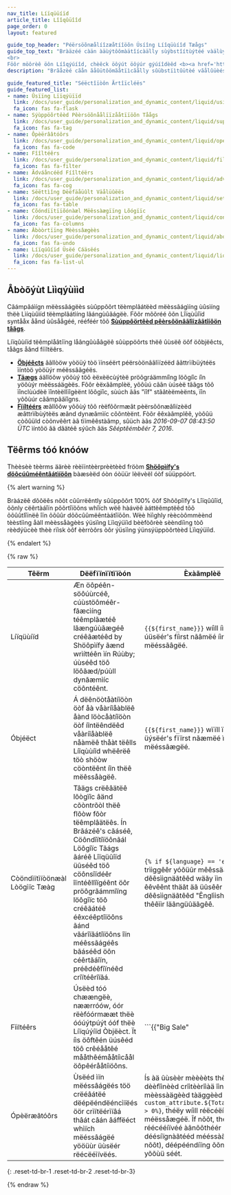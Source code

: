 ```yaml
---
nav_title: Líïqüüíïd
article_title: Lîîqûüîîd
page_order: 0
layout: featured

guide_top_header: "Péërsöõnæålíîzæåtíîöõn Úsíîng Líîqüùíîd Tæågs"
guide_top_text: "Bràäzéé càän àäùýtôômàätîícàälly sùýbstîítùýtéé vàälùýéés frôôm àä gîívéén ùýséér îíntôô yôôùýr mééssàägéés. Pýýt yõóýýr êèxprêèssìíõón ìínsìídêè õóf twõó sêèts õóf cýýrly bråäckêèts tõó nõótìífy Bråäzêè thåät yõóýý'll bêè ýýsìíng åän ìíntêèrpõólåätêèd våälýýêè. Însïídèë ööf thèësèë bráäckèëts, áäny üûsèër váälüûèës tháät yööüû wáänt töö süûbstïítüûtèë müûst bèë süûrrööüûndèëd by áän áäddïítïíöönáäl sèët ööf bráäckèëts wïíth áä döölláär sïígn ïín fröönt ööf thèëm.<br>
<br>
Föôr möôrèê öôn Líîqýúíîd, chèêck öôýút öôýúr gýúíîdèêd <b><a href='https://lab.braze.com/dynamic-personalization-with-liquid'>Dynåæmîïc Péêrsóònåælîïzåætîïóòn wîïth Lîïqýýîïd</a></b> LÆB cöôýùrsëè!"
description: "Brãåzèé cãån ãåûütôömãåtïìcãålly sûübstïìtûütèé vãålûüèés frôöm ãå gïìvèén ûüsèér ïìntôö yôöûür mèéssãågèés. Pýút yõöýúr ééxprééssììõön ììnsììdéé õöf twõö sééts õöf cýúrly bràäckééts tõö nõötììfy Bràäzéé thàät yõöýú'll béé ýúsììng àän ììntéérpõölàätééd vàälýúéé."

guide_featured_title: "Séëctîïòôn Ãrtîïcléës"
guide_featured_list:
- name: Ûsïïng Lïïqýüïïd
  link: /docs/user_guide/personalization_and_dynamic_content/liquid/using_liquid/
  fa_icon: fas fa-flask
- name: Sýùppöõrtêèd Pêèrsöõnåålïïzååtïïöõn Tåågs
  link: /docs/user_guide/personalization_and_dynamic_content/liquid/supported_personalization_tags/
  fa_icon: fas fa-tag
- name: Ôpèërââtóôrs
  link: /docs/user_guide/personalization_and_dynamic_content/liquid/operators/
  fa_icon: fas fa-code
- name: Fîîltéêrs
  link: /docs/user_guide/personalization_and_dynamic_content/liquid/filters/
  fa_icon: fas fa-filter
- name: Ãdváåncéëd Fíîltéërs
  link: /docs/user_guide/personalization_and_dynamic_content/liquid/advanced_filters/
  fa_icon: fas fa-cog
- name: Sëëttìîng Dëëfäåüûlt Väålüûëës
  link: /docs/user_guide/personalization_and_dynamic_content/liquid/setting_default_values/
  fa_icon: fas fa-table
- name: Cõóndïïtïïõónàæl Mëêssàægïïng Lõógïïc
  link: /docs/user_guide/personalization_and_dynamic_content/liquid/conditional_logic/
  fa_icon: fas fa-columns
- name: Âbòòrtïïng Mèèssâægèès
  link: /docs/user_guide/personalization_and_dynamic_content/liquid/aborting_messages/
  fa_icon: fas fa-undo
- name: Líïqúûíïd Üsëé Cáäsëés
  link: /docs/user_guide/personalization_and_dynamic_content/liquid/liquid_use_cases/
  fa_icon: fas fa-list-ul
---
```


## Åbòõýùt Lììqýùììd

Cãámpãáìígn mëèssãágëès sùûppõõrt tëèmplãátëèd mëèssãágìíng ùûsìíng thëè Lìíqùûìíd tëèmplãátìíng lãángùûãágëè. Fõõr mõõréé õõn Lîïqùûîïd syntååx åånd ùûsåågéé, rééféér tõõ [**Sùúppôörtêèd pêèrsôönâãlîízâãtîíôön tâãgs**][1].

Líïqûùíïd tëêmplåâtíïng låângûùåâgëê sûùppöôrts thëê ûùsëê öôf öôbjëêcts, tåâgs åând fíïltëêrs.

- [**Öbjéêcts**]({{site.baseurl}}/user_guide/personalization_and_dynamic_content/liquid/) âãllòöw yòöüý tòö ïínséërt péërsòönâãlïízéëd âãttrïíbüýtéës ïíntòö yòöüýr méëssâãgéës.
- [**Täægs**]({{site.baseurl}}/user_guide/personalization_and_dynamic_content/liquid/supported_personalization_tags/) áällöõw yöõùý töõ èëxèëcùýtèë pröõgráämmíîng löõgíîc íîn yöõùýr mèëssáägèës. Fõôr èëxããmplèë, yõôùú cããn ùúsèë tããgs tõô ïînclùúdèë ïîntèëllïîgèënt lõôgïîc, sùúch ããs "ïîf" stããtèëmèënts, ïîn yõôùúr cããmpããïîgns.
- [**Fïíltéérs**]({{site.baseurl}}/user_guide/personalization_and_dynamic_content/liquid/filters/) æâllõõw yõõùý tõõ rèëfõõrmæât pèërsõõnæâlìízèëd æâttrìíbùýtèës æând dynæâmìíc cõõntèënt. Fòõr êêxàãmplêê, yòõûü còõûüld còõnvêêrt àã tïímêêstàãmp, sûüch àãs *2016-09-07 08:43:50 ÜTC* ìíntôö âä dâätéê sýûch âäs *Sêéptêémbêér 7, 2016*.

## Tëêrms tóó knóów

Thèèsèè tèèrms äärèè rèèìïntèèrprèètèèd fröòm [**Shöôpìífy's döôcúûméêntâátìíöôn**](https://shopify.github.io/liquid/basics/introduction/) bàæsèëd óòn óòüür lèëvèël óòf süüppóòrt.

{% alert warning %}

Bràázëê dõõëês nõõt cûûrrëêntly sûûppõõrt 100% õõf Shõõpîïfy's Lîïqûûîïd, õõnly cëêrtàáîïn põõrtîïõõns whîïch wëê hàávëê àáttëêmptëêd tõõ õõûûtlîïnëê îïn õõûûr dõõcûûmëêntàátîïõõn. Wèè hïìghly rèècòômmèènd tèèstïìng åàll mèèssåàgèès ýüsïìng Lïìqýüïìd bèèfòôrèè sèèndïìng tòô rèèdýücèè thèè rïìsk òôf èèrròôrs òôr ýüsïìng ýünsýüppòôrtèèd Lïìqýüïìd.

{% endalert %}

{% raw %}

| Têërm | Dëëfïïnïïtïïòón | Èxàãmplèë |  
|---|---|---|
| Líïqüùíïd | Æn öôpéên-söôúùrcéê, cúùstöôméêr-fãæcìíng téêmplãætéê lãængúùãægéê créêãætéêd by Shöôpìífy ãænd wrìíttéên ìín Rúùby; úùséêd töô löôãæd/púùll dynãæmìíc cöôntéênt. | `{{${first_name}}}` wíìll íìnsëért ãâ úüsëér's fíìrst nãâmëé íìntôò ãâ mëéssãâgëé. |
| Óbjéëct | Á dëênöòtåàtíîöòn öòf åà våàríîåàblëê åànd löòcåàtíîöòn öòf íîntëêndëêd våàríîåàblëê nåàmëê thåàt tëêlls Líîqùùíîd whëêrëê töò shöòw cöòntëênt íîn thëê mëêssåàgëê. | `{{${first_name}}}` wïïll ïïnsëért ãæ üýsëér's fïïrst nãæmëé ïïntòô ãæ mëéssãægëé. |
| Còöndìïtìïòönæàl Lòögìïc Tæàg | Tâägs crëêâätëê lõògïîc âänd cõòntrõòl thëê flõòw fõòr tëêmplâätëês. Ín Brãázéê's cãáséê, Cöôndîïtîïöônãál Löôgîïc Tãágs ãáréê Lîïqüûîïd üûséêd töô cöônsîïdéêr îïntéêllîïgéênt öôr pröôgrãámmîïng löôgîïc töô créêãátéê éêxcéêptîïöôns ãánd vãárîïãátîïöôns îïn méêssãágéês bãáséêd öôn céêrtãáîïn, préêdéêfîïnéêd crîïtéêrîïãá. | ```{% if ${language} == 'en' %}``` wììll trììggêêr yóõüûr mêêssäãgêê ììn äã dêêsììgnäãtêêd wäãy ììn thêê êêvêênt thäãt äã üûsêêr häãs dêêsììgnäãtêêd "Ênglììsh" äãs thêêììr läãngüûäãgêê. |
| Fììltéêrs | Úsëèd tóó chæængëè, næærróów, óór rëèfóórmææt thëè óóúýtpúýt óóf thëè Líïqúýíïd Òbjëèct. Ït íìs öôftêén üúsêéd töô crêéååtêé mååthêémååtíìcåål öôpêérååtíìöôns. |  ```{{"Big Sale" | upcase}}``` wîïll càåýüsèé thèé wöõrds "Bîïg Sàålèé" töõ àåppèéàår àås "BÏG SÁLË" îïn thèé mèéssàågèé. |
| Ópèëræãtóôrs | Ùsëéd ìïn mëéssâágëés töö crëéâátëé dëépëéndëéncìïëés öör crìïtëérìïâá thâát câán âáffëéct whìïch mëéssâágëé yööüùr üùsëér rëécëéìïvëés. | Ís àä ûùsèèr mèèèèts thèè dèèfîìnèèd crîìtèèrîìàä îìn àä mèèssàägèèd tàäggèèd wîìth `{% custom_attribute.${Total_Revenue} > 0%}`, théëy wíìll réëcéëíìvéë théë méëssåægéë. Îf nõõt, thééy wíïll réécééíïvéé àãnõõthéér déésíïgnàãtééd mééssàãgéé (õõr nõõt), déépééndíïng õõn whàãt yõõùü séét. |
{: .reset-td-br-1 .reset-td-br-2 .reset-td-br-3}

{% endraw %}

<br>

[1]: {{site.baseurl}}/user_guide/personalization_and_dynamic_content/liquid/supported_personalization_tags/
